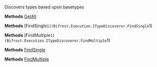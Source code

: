 Discovers types based upon basetypes

**Methods**
[GetAll](Bifrost.Execution.ITypeDiscoverer.GetAll)


**Methods**
[FindSingle``1](Bifrost.Execution.ITypeDiscoverer.FindSingle``1)


**Methods**
[FindMultiple``1](Bifrost.Execution.ITypeDiscoverer.FindMultiple``1)


**Methods**
[FindSingle](Bifrost.Execution.ITypeDiscoverer.FindSingle)


**Methods**
[FindMultiple](Bifrost.Execution.ITypeDiscoverer.FindMultiple)
